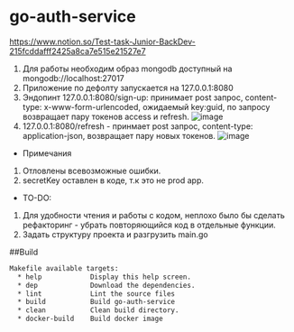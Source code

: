 # go-auth-service
https://www.notion.so/Test-task-Junior-BackDev-215fcddafff2425a8ca7e515e21527e7
1) Для работы необходим образ mongodb доступный на mongodb://localhost:27017
2) Приложение по дефолту запускается на  127.0.0.1:8080
3) Эндопинт 127.0.0.1:8080/sign-up: принимает post запрос, content-type: x-www-form-urlencoded, ожидаемый key:guid, по запросу возвращает пару токенов access и refresh.
![image](https://user-images.githubusercontent.com/34633194/134423165-175ccbbd-42bb-48ec-8f9a-dc3f3c7ecd9c.png)
5) 127.0.0.1:8080/refresh - принмает post запрос, content-type: application-json, возвращает пару новых токенов.
![image](https://user-images.githubusercontent.com/34633194/134423345-ff9ea302-cad7-46df-9d79-d39282eb727d.png)

- Примечания
1) Отловлены всевозможные ошибки.
2) secretKey оставлен в коде, т.к это не prod app.
- TO-DO:
1) Для удобности чтения и работы с кодом, неплохо было бы сделать рефакторинг - убрать повторяющийся код в отдельные функции.
2) Задать структуру проекта и разгрузить main.go



##Build


```bash
Makefile available targets:
  * help            Display this help screen.
  * dep             Download the dependencies.
  * lint            Lint the source files
  * build           Build go-auth-service
  * clean           Clean build directory.
  * docker-build    Build docker image

```
